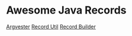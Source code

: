# Awesome Java Records

[Argvester](https://github.com/forax/argvester)
[Record Util](https://github.com/forax/record-util)
[Record Builder](https://github.com/Randgalt/record-builder)
